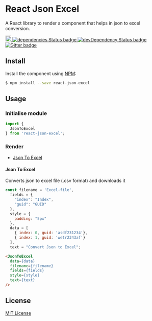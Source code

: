 # React Json Excel
A React library to render a component that helps in json to excel conversion.

<p>
  <a href="https://badge.fury.io/js/react-json-excel">
    <img src="https://badge.fury.io/js/react-json-excel.svg" alt="npm version" height="18">
  </a>
  <a href="https://david-dm.org/praveenkumar-outlook/react-json-excel">
    <img src="https://david-dm.org/praveenkumar-outlook/react-json-excel/status.svg" alt="dependencies Status badge">
    </a>
  <a href="https://david-dm.org/praveenkumar-outlook/react-json-excel#info=devDependencies">
    <img src="https://david-dm.org/praveenkumar-outlook/react-json-excel/dev-status.svg" alt="devDependency Status badge">
  </a>
  <a href="https://gitter.im/praveekumar-outlook/react-json-excel">
    <img src="https://badges.gitter.im/Join%20Chat.svg" alt="Gitter badge">
  </a>
</p>

## Install

Install the component using [NPM](https://www.npmjs.com/):

```sh
$ npm install --save react-json-excel
```

## Usage

### Initialise module

```js
import {
  JsonToExcel
} from 'react-json-excel';
```

### Render
- [Json To Excel](#json-to-excel)

#### Json To Excel
Converts json to excel file (.csv format) and downloads it

```js
const filename = 'Excel-file',
  fields = {
    "index": "Index",
    "guid": "GUID"
  },
  style = {
    padding: "5px"
  },
  data = [
    { index: 0, guid: 'asdf231234'},
    { index: 1, guid: 'wetr2343af'}
  ],
  text = "Convert Json to Excel";
```

```html
<JsonToExcel
  data={data}
  filename={filename}
  fields={fields}
  style={style}
  text={text}
/>
```

## License

[MIT License](http://opensource.org/licenses/MIT)
